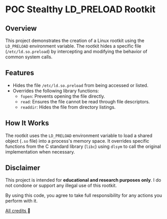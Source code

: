 # POC Stealthy LD_PRELOAD Rootkit

## Overview
This project demonstrates the creation of a Linux rootkit using the `LD_PRELOAD` environment variable. The rootkit hides a specific file (`/etc/ld.so.preload`) by intercepting and modifying the behavior of common system calls.

## Features
- Hides the file `/etc/ld.so.preload` from being accessed or listed.
- Overrides the following library functions:
  - `fopen`: Prevents opening the file directly.
  - `read`: Ensures the file cannot be read through file descriptors.
  - `readdir`: Hides the file from directory listings.

## How It Works
The rootkit uses the `LD_PRELOAD` environment variable to load a shared object (`.so` file) into a process's memory space. It overrides specific functions from the C standard library (`libc`) using `dlsym` to call the original implementation when necessary.

## Disclaimer
This project is intended for **educational and research purposes only**. I do not condone or support any illegal use of this rootkit.

By using this code, you agree to take full responsibility for any actions you perform with it.

[All credits ](https://matheuzsecurity.github.io/hacking/ldpreload-rootkit/)💙
